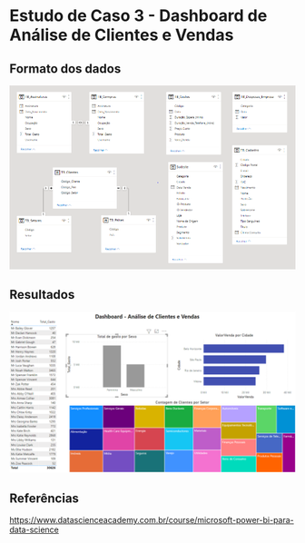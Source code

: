 # Estudo de Caso 3 - Dashboard de Análise de Clientes e Vendas

## Formato dos dados
![printDados](https://github.com/leosimoes/DataScienceAcademy-PowerBI/raw/master/EstudoDeCaso-3/EstudoDeCaso-3-Dados.PNG)

## Resultados
![printDashboard](https://github.com/leosimoes/DataScienceAcademy-PowerBI/raw/master/EstudoDeCaso-3/EstudoDeCaso-3-Dashboard.PNG)

## Referências
https://www.datascienceacademy.com.br/course/microsoft-power-bi-para-data-science